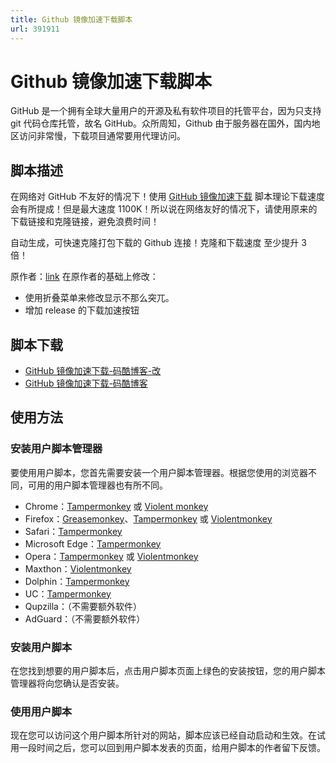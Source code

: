 ```yaml
---
title: Github 镜像加速下载脚本
url: 391911
---
```


# Github 镜像加速下载脚本

GitHub 是一个拥有全球大量用户的开源及私有软件项目的托管平台，因为只支持 git 代码仓库托管，故名 GitHub。众所周知，Github 由于服务器在国外，国内地区访问非常慢，下载项目通常要用代理访问。

## 脚本描述

在网络对 GitHub 不友好的情况下！使用 [GitHub 镜像加速下载](https://greasyfork.org/zh-CN/scripts/391911) 脚本理论下载速度会有所提成！但是最大速度 1100K！所以说在网络友好的情况下，请使用原来的下载链接和克隆链接，避免浪费时间！

自动生成，可快速克隆打包下载的 Github 连接！克隆和下载速度 至少提升 3 倍！

原作者：[link](https://greasyfork.org/zh-CN/scripts/383577-github-镜像加速下载-码酷博客) 在原作者的基础上修改：

- 使用折叠菜单来修改显示不那么突兀。
- 增加 release 的下载加速按钮

## 脚本下载

- [GitHub 镜像加速下载-码酷博客-改](https://greasyfork.org/zh-CN/scripts/391911)
- [GitHub 镜像加速下载-码酷博客](https://greasyfork.org/zh-CN/scripts/383577)

## 使用方法

### 安装用户脚本管理器

要使用用户脚本，您首先需要安装一个用户脚本管理器。根据您使用的浏览器不同，可用的用户脚本管理器也有所不同。

- Chrome：[Tampermonkey](https://chrome.google.com/webstore/detail/tampermonkey/dhdgffkkebhmkfjojejmpbldmpobfkfo) 或 [Violent monkey](https://chrome.google.com/webstore/detail/violent-monkey/jinjaccalgkegednnccohejagnlnfdag)
- Firefox：[Greasemonkey](https://addons.mozilla.org/firefox/addon/greasemonkey/)、[Tampermonkey](https://addons.mozilla.org/firefox/addon/tampermonkey/) 或 [Violentmonkey](https://addons.mozilla.org/firefox/addon/violentmonkey/)
- Safari：[Tampermonkey](http://tampermonkey.net/?browser=safari)
- Microsoft Edge：[Tampermonkey](https://www.microsoft.com/store/p/tampermonkey/9nblggh5162s)
- Opera：[Tampermonkey](https://addons.opera.com/extensions/details/tampermonkey-beta/) 或 [Violentmonkey](https://addons.mozilla.org/firefox/addon/violentmonkey/)
- Maxthon：[Violentmonkey](http://extension.maxthon.com/detail/index.php?view_id=1680)
- Dolphin：[Tampermonkey](https://play.google.com/store/apps/details?id=net.tampermonkey.dolphin)
- UC：[Tampermonkey](https://play.google.com/store/apps/details?id=net.tampermonkey.uc)
- Qupzilla：（不需要额外软件）
- AdGuard：（不需要额外软件）

### 安装用户脚本

在您找到想要的用户脚本后，点击用户脚本页面上绿色的安装按钮，您的用户脚本管理器将向您确认是否安装。

### 使用用户脚本

现在您可以访问这个用户脚本所针对的网站，脚本应该已经自动启动和生效。在试用一段时间之后，您可以回到用户脚本发表的页面，给用户脚本的作者留下反馈。

